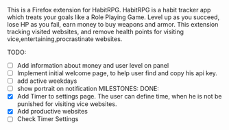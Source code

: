 This is a Firefox extension for HabitRPG. HabitRPG is a habit tracker app which treats your goals like a Role Playing Game. Level up as you succeed, lose HP as you fail, earn money to buy weapons and armor. 
This extension tracking visited websites, and remove health points for visiting vice,entertaining,procrastinate websites.


TODO:
- [ ] Add information about money and user level on panel
- [ ] Implement initial welcome page, to help user find and copy his api key.
- [ ] add active weekdays
- [ ] show portrait on notification
MILESTONES:
DONE:
- [x] Add Timer to settings page. The user can define time, when he is not be punished for visiting vice websites.
- [x] Add productive websites
- [ ] Check Timer Settings
